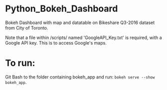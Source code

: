 # Python_Bokeh_Dashboard
Bokeh Dashboard with map and datatable on Bikeshare Q3-2016 dataset from City of Toronto.

Note that a file within /scripts/ named 'GoogleAPI_Key.txt' is required, with a Google API key. This is to access Google's maps.

# To run:

Git Bash to the folder containing bokeh_app and run: ```bokeh serve --show bokeh_app```.
